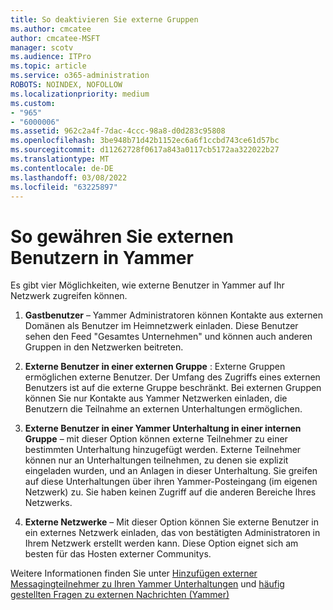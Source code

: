 ```yaml
---
title: So deaktivieren Sie externe Gruppen
ms.author: cmcatee
author: cmcatee-MSFT
manager: scotv
ms.audience: ITPro
ms.topic: article
ms.service: o365-administration
ROBOTS: NOINDEX, NOFOLLOW
ms.localizationpriority: medium
ms.custom:
- "965"
- "6000006"
ms.assetid: 962c2a4f-7dac-4ccc-98a8-d0d283c95808
ms.openlocfilehash: 3be948b71d42b1152ec6a6f1ccbd743ce61d57bc
ms.sourcegitcommit: d11262728f0617a843a0117cb5172aa322022b27
ms.translationtype: MT
ms.contentlocale: de-DE
ms.lasthandoff: 03/08/2022
ms.locfileid: "63225897"
---
```

# <a name="how-to-give-access-to-external-users-in-yammer"></a>So gewähren Sie externen Benutzern in Yammer

Es gibt vier Möglichkeiten, wie externe Benutzer in Yammer auf Ihr Netzwerk zugreifen können.
  
1. **Gastbenutzer** – Yammer Administratoren können Kontakte aus externen Domänen als Benutzer im Heimnetzwerk einladen. Diese Benutzer sehen den Feed "Gesamtes Unternehmen" und können auch anderen Gruppen in den Netzwerken beitreten.

2. **Externe Benutzer in einer externen Gruppe** : Externe Gruppen ermöglichen externe Benutzer. Der Umfang des Zugriffs eines externen Benutzers ist auf die externe Gruppe beschränkt. Bei externen Gruppen können Sie nur Kontakte aus Yammer Netzwerken einladen, die Benutzern die Teilnahme an externen Unterhaltungen ermöglichen.

3. **Externe Benutzer in einer Yammer Unterhaltung in einer internen Gruppe** – mit dieser Option können externe Teilnehmer zu einer bestimmten Unterhaltung hinzugefügt werden. Externe Teilnehmer können nur an Unterhaltungen teilnehmen, zu denen sie explizit eingeladen wurden, und an Anlagen in dieser Unterhaltung. Sie greifen auf diese Unterhaltungen über ihren Yammer-Posteingang (im eigenen Netzwerk) zu. Sie haben keinen Zugriff auf die anderen Bereiche Ihres Netzwerks.

4. **Externe Netzwerke** – Mit dieser Option können Sie externe Benutzer in ein externes Netzwerk einladen, das von bestätigten Administratoren in Ihrem Netzwerk erstellt werden kann. Diese Option eignet sich am besten für das Hosten externer Communitys.

Weitere Informationen finden Sie unter [Hinzufügen externer Messagingteilnehmer zu Ihren Yammer Unterhaltungen](https://docs.microsoft.com/yammer/work-with-external-users/add-external-participants) und [häufig gestellten Fragen zu externen Nachrichten (Yammer)](https://docs.microsoft.com/yammer/work-with-external-users/external-messaging-faq)
  